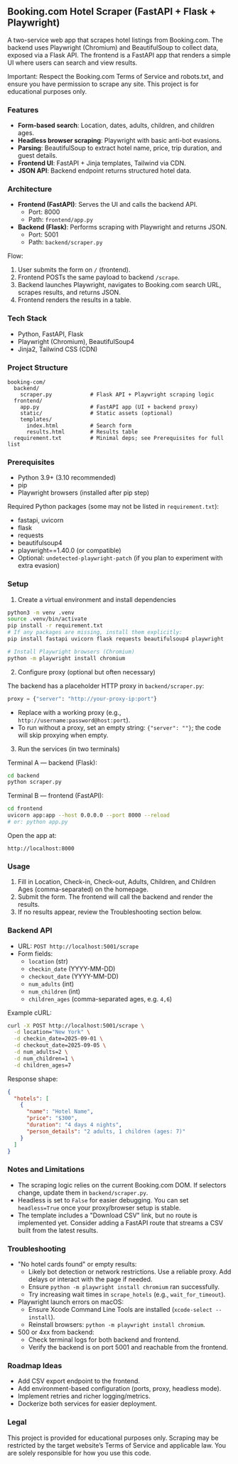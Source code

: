 ## Booking.com Hotel Scraper (FastAPI + Flask + Playwright)

A two-service web app that scrapes hotel listings from Booking.com. The backend uses Playwright (Chromium) and BeautifulSoup to collect data, exposed via a Flask API. The frontend is a FastAPI app that renders a simple UI where users can search and view results.

Important: Respect the Booking.com Terms of Service and robots.txt, and ensure you have permission to scrape any site. This project is for educational purposes only.

### Features
- **Form-based search**: Location, dates, adults, children, and children ages.
- **Headless browser scraping**: Playwright with basic anti-bot evasions.
- **Parsing**: BeautifulSoup to extract hotel name, price, trip duration, and guest details.
- **Frontend UI**: FastAPI + Jinja templates, Tailwind via CDN.
- **JSON API**: Backend endpoint returns structured hotel data.

### Architecture
- **Frontend (FastAPI)**: Serves the UI and calls the backend API.
  - Port: 8000
  - Path: `frontend/app.py`
- **Backend (Flask)**: Performs scraping with Playwright and returns JSON.
  - Port: 5001
  - Path: `backend/scraper.py`

Flow:
1. User submits the form on `/` (frontend).
2. Frontend POSTs the same payload to backend `/scrape`.
3. Backend launches Playwright, navigates to Booking.com search URL, scrapes results, and returns JSON.
4. Frontend renders the results in a table.

### Tech Stack
- Python, FastAPI, Flask
- Playwright (Chromium), BeautifulSoup4
- Jinja2, Tailwind CSS (CDN)

### Project Structure
```
booking-com/
  backend/
    scraper.py            # Flask API + Playwright scraping logic
  frontend/
    app.py                # FastAPI app (UI + backend proxy)
    static/               # Static assets (optional)
    templates/
      index.html          # Search form
      results.html        # Results table
  requirement.txt         # Minimal deps; see Prerequisites for full list
```

### Prerequisites
- Python 3.9+ (3.10 recommended)
- pip
- Playwright browsers (installed after pip step)

Required Python packages (some may not be listed in `requirement.txt`):
- fastapi, uvicorn
- flask
- requests
- beautifulsoup4
- playwright==1.40.0 (or compatible)
- Optional: `undetected-playwright-patch` (if you plan to experiment with extra evasion)

### Setup
1) Create a virtual environment and install dependencies

```bash
python3 -m venv .venv
source .venv/bin/activate
pip install -r requirement.txt
# If any packages are missing, install them explicitly:
pip install fastapi uvicorn flask requests beautifulsoup4 playwright

# Install Playwright browsers (Chromium)
python -m playwright install chromium
```

2) Configure proxy (optional but often necessary)

The backend has a placeholder HTTP proxy in `backend/scraper.py`:

```python
proxy = {"server": "http://your-proxy-ip:port"}
```

- Replace with a working proxy (e.g., `http://username:password@host:port`).
- To run without a proxy, set an empty string: `{"server": ""}`; the code will skip proxying when empty.

3) Run the services (in two terminals)

Terminal A — backend (Flask):
```bash
cd backend
python scraper.py
```

Terminal B — frontend (FastAPI):
```bash
cd frontend
uvicorn app:app --host 0.0.0.0 --port 8000 --reload
# or: python app.py
```

Open the app at:
```
http://localhost:8000
```

### Usage
1. Fill in Location, Check-in, Check-out, Adults, Children, and Children Ages (comma-separated) on the homepage.
2. Submit the form. The frontend will call the backend and render the results.
3. If no results appear, review the Troubleshooting section below.

### Backend API
- URL: `POST http://localhost:5001/scrape`
- Form fields:
  - `location` (str)
  - `checkin_date` (YYYY-MM-DD)
  - `checkout_date` (YYYY-MM-DD)
  - `num_adults` (int)
  - `num_children` (int)
  - `children_ages` (comma-separated ages, e.g. `4,6`)

Example cURL:
```bash
curl -X POST http://localhost:5001/scrape \
  -d location="New York" \
  -d checkin_date=2025-09-01 \
  -d checkout_date=2025-09-05 \
  -d num_adults=2 \
  -d num_children=1 \
  -d children_ages=7
```

Response shape:
```json
{
  "hotels": [
    {
      "name": "Hotel Name",
      "price": "$300",
      "duration": "4 days 4 nights",
      "person_details": "2 adults, 1 children (ages: 7)"
    }
  ]
}
```

### Notes and Limitations
- The scraping logic relies on the current Booking.com DOM. If selectors change, update them in `backend/scraper.py`.
- Headless is set to `False` for easier debugging. You can set `headless=True` once your proxy/browser setup is stable.
- The template includes a "Download CSV" link, but no route is implemented yet. Consider adding a FastAPI route that streams a CSV built from the latest results.

### Troubleshooting
- "No hotel cards found" or empty results:
  - Likely bot detection or network restrictions. Use a reliable proxy. Add delays or interact with the page if needed.
  - Ensure `python -m playwright install chromium` ran successfully.
  - Try increasing wait times in `scrape_hotels` (e.g., `wait_for_timeout`).
- Playwright launch errors on macOS:
  - Ensure Xcode Command Line Tools are installed (`xcode-select --install`).
  - Reinstall browsers: `python -m playwright install chromium`.
- 500 or 4xx from backend:
  - Check terminal logs for both backend and frontend.
  - Verify the backend is on port 5001 and reachable from the frontend.

### Roadmap Ideas
- Add CSV export endpoint to the frontend.
- Add environment-based configuration (ports, proxy, headless mode).
- Implement retries and richer logging/metrics.
- Dockerize both services for easier deployment.

### Legal
This project is provided for educational purposes only. Scraping may be restricted by the target website’s Terms of Service and applicable law. You are solely responsible for how you use this code.


